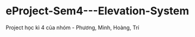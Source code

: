 eProject-Sem4---Elevation-System
================================

Project học kì 4 của nhóm - Phương, Minh, Hoàng, Trí
